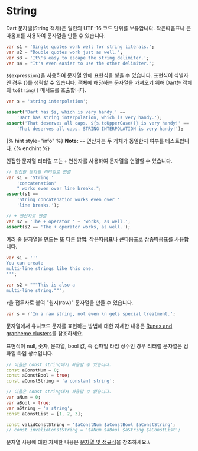 # String

Dart 문자열(String 객체)은 일련의 UTF-16 코드 단위를 보유합니다. 작은따옴표나 큰따옴표를 사용하여 문자열을 만들 수 있습니다.

```dart
var s1 = 'Single quotes work well for string literals.';
var s2 = "Double quotes work just as well.";
var s3 = 'It\'s easy to escape the string delimiter.';
var s4 = "It's even easier to use the other delimiter.";
```

`${expression}`을 사용하여 문자열 안에 표현식을 넣을 수 있습니다. 표현식이 식별자인 경우 {}를 생략할 수 있습니다. 객체에 해당하는 문자열을 가져오기 위해 Dart는 객체의 `toString()` 메서드를 호출합니다.

```dart
var s = 'string interpolation';

assert('Dart has $s, which is very handy.' == 
    'Dart has string interpolation, which is very handy.');
assert('That deserves all caps. ${s.toUpperCase()} is very handy!' ==
    'That deserves all caps. STRING INTERPOLATION is very handy!');
```

{% hint style="info" %}
**Note:** `==` 연산자는 두 개체가 동일한지 여부를 테스트합니다.
{% endhint %}

인접한 문자열 리터럴 또는 `+` 연산자를 사용하여 문자열을 연결할 수 있습니다.

```dart
// 인접한 문자열 리터럴로 연결
var s1 = 'String '
    'concatenation'
    " works even over line breaks.";
assert(s1 ==
    'String concatenation works even over '
    'line breaks.');

// + 연산자로 연결
var s2 = 'The + operator ' + 'works, as well.';
assert(s2 == 'The + operator works, as well.');
```

여러 줄 문자열을 만드는 또 다른 방법: 작은따옴표나 큰따옴표로 삼중따옴표를 사용합니다.

```dart
var s1 = '''
You can create
multi-line strings like this one.
''';

var s2 = """This is also a
multi-line string.""";
```

`r`을 접두사로 붙여 "원시(raw)" 문자열을 만들 수 있습니다.

```dart
var s = r'In a raw string, not even \n gets special treatment.';
```

문자열에서 유니코드 문자를 표현하는 방법에 대한 자세한 내용은 [Runes and grapheme clusters](https://dart.dev/guides/language/language-tour#characters)를 참조하세요.

표현식이 null, 숫자, 문자열, bool 값, 즉 컴파일 타임 상수인 경우 리터럴 문자열은 컴파일 타임 상수입니다.

```dart
// 이들은 const string에서 사용할 수 있습니다.
const aConstNum = 0;
const aConstBool = true;
const aConstString = 'a constant string';

// 이들은 const string에서 사용할 수 없습니다.
var aNum = 0;
var aBool = true;
var aString = 'a string';
const aConstList = [1, 2, 3];

const validConstString = '$aConstNum $aConstBool $aConstString';
// const invalidConstString = '$aNum $aBool $aString $aConstList';
```

문자열 사용에 대한 자세한 내용은 [문자열 및 정규식](https://dart.dev/guides/libraries/library-tour#strings-and-regular-expressions)을 참조하세요.\
